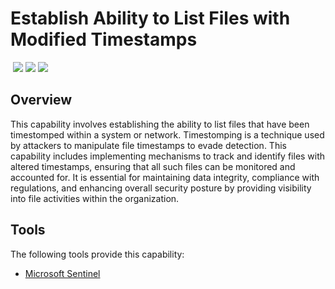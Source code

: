 # Establish Ability to List Files with Modified Timestamps
&nbsp;![](https://img.shields.io/badge/ID-C1305-blue)&nbsp;![](https://img.shields.io/badge/Phase-Preparation_%28P0001%29-blue)&nbsp;![](https://img.shields.io/badge/Category-File-blue)
## Overview
This capability involves establishing the ability to list files that have been timestomped within a system or network. Timestomping is a technique used by attackers to manipulate file timestamps to evade detection. This capability includes implementing mechanisms to track and identify files with altered timestamps, ensuring that all such files can be monitored and accounted for. It is essential for maintaining data integrity, compliance with regulations, and enhancing overall security posture by providing visibility into file activities within the organization.

## Tools
The following tools provide this capability:

- [Microsoft Sentinel](../tool/ms-sentinel/C1305.md)